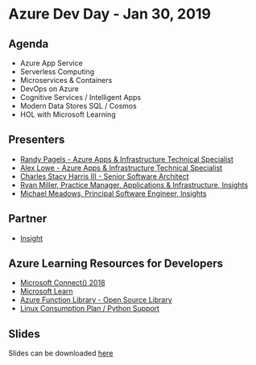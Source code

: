 # Azure Dev Day - Jan 30, 2019

## Agenda

- Azure App Service
- Serverless Computing
- Microservices & Containers
- DevOps on Azure
- Cognitive Services / Intelligent Apps
- Modern Data Stores SQL / Cosmos
- HOL with Microsoft Learning

## Presenters

- [Randy Pagels - Azure Apps & Infrastructure Technical Specialist](https://www.linkedin.com/in/randy-pagels/)
- [Alex Lowe - Azure Apps & Infrastructure Technical Specialist](https://www.linkedin.com/in/alexclowe/)
- [Charles Stacy Harris III - Senior Software Architect](https://www.linkedin.com/in/charlesstacyharrisiii/)
- [Ryan Miller, Practice Manager, Applications & Infrastructure, Insights](https://www.linkedin.com/in/ryanlmiller/)
- [Michael Meadows, Principal Software Engineer, Insights](https://www.linkedin.com/in/michaelnmeadows/)

## Partner

- [Insight](https://www.insight.com/en_US/home.html)

## Azure Learning Resources for Developers

- [Microsoft Connect() 2018](https://www.microsoft.com/en-us/connectevent/)
- [Microsoft Learn](https://docs.microsoft.com/en-us/learn/)
- [Azure Function Library - Open Source Library](https://serverlesslibrary.net/)
- [Linux Consumption Plan / Python Support](https://azure.microsoft.com/en-us/blog/azure-functions-gets-better-for-python-and-javascript-developers/)

## Slides

Slides can be downloaded [here](https://github.com/MTCDetroit/Academy-Events/)


